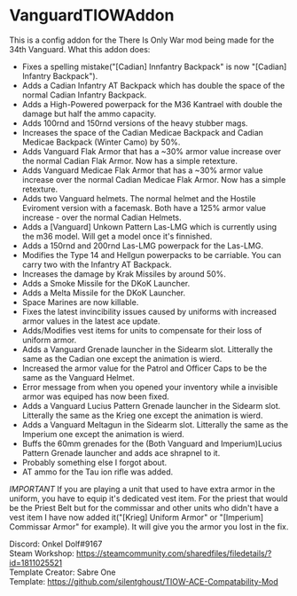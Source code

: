 # VanguardTIOWAddon
This is a config addon for the There Is Only War mod being made for the 34th Vanguard.
What this addon does:
- Fixes a spelling mistake("[Cadian] Innfantry Backpack" is now "[Cadian] Infantry Backpack").
- Adds a Cadian Infantry AT Backpack which has double the space of the normal Cadian Infantry Backpack.
- Adds a High-Powered powerpack for the M36 Kantrael with double the damage but half the ammo capacity.
- Adds 100rnd and 150rnd versions of the heavy stubber mags.
- Increases the space of the Cadian Medicae Backpack and Cadian Medicae Backpack (Winter Camo) by 50%.
- Adds Vanguard Flak Armor that has a ~30% armor value increase over the normal Cadian Flak Armor. Now has a simple retexture.
- Adds Vanguard Medicae Flak Armor that has a ~30% armor value increase over the normal Cadian Medicae Flak Armor. Now has a simple retexture.
- Adds two Vanguard helmets. The normal helmet and the Hostile Eviroment version with a facemask. Both have a 125% armor value increase - over the normal Cadian Helmets.
- Adds a [Vanguard] Unkown Pattern Las-LMG which is currently using the m36 model. Will get a model once it's finnished.
- Adds a 150rnd and 200rnd Las-LMG powerpack for the Las-LMG.
- Modifies the Type 14 and Hellgun powerpacks to be carriable. You can carry two with the Infantry AT Backpack.
- Increases the damage by Krak Missiles by around 50%.
- Adds a Smoke Missile for the DKoK Launcher.
- Adds a Melta Missile for the DKoK Launcher.
- Space Marines are now killable.
- Fixes the latest invincibility issues caused by uniforms with increased armor values in the latest ace update.
- Adds/Modifies vest items for units to compensate for their loss of uniform armor.
- Adds a Vanguard Grenade launcher in the Sidearm slot. Litterally the same as the Cadian one except the animation is wierd.
- Increased the armor value for the Patrol and Officer Caps to be the same as the Vanguard Helmet.
- Error message from when you opened your inventory while a invisible armor was equiped has now been fixed.
- Adds a Vanguard Lucius Pattern Grenade launcher in the Sidearm slot. Litterally the same as the Krieg one except the animation is wierd.
- Adds a Vanguard Meltagun in the Sidearm slot. Litterally the same as the Imperium one except the animation is wierd.
- Buffs the 60mm grenades for the (Both Vanguard and Imperium)Lucius Pattern Grenade launcher and adds ace shrapnel to it.
- Probably something else I forgot about.
- AT ammo for the Tau ion rifle was added.


*IMPORTANT* If you are playing a unit that used to have extra armor in the uniform, you have to equip it's dedicated vest item. For the priest that would be the Priest Belt but for the commissar and other units who didn't have a vest item I have now added it("[Krieg] Uniform Armor" or "[Imperium] Commissar Armor" for example). It will give you the armor you lost in the fix.

Discord: Onkel Dolf#9167 <br />
Steam Workshop: https://steamcommunity.com/sharedfiles/filedetails/?id=1811025521 <br />
Template Creator: Sabre One <br />
Template: https://github.com/silentghoust/TIOW-ACE-Compatability-Mod
